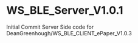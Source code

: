 # WS_BLE_Server_V1.0.1
Initial Commit
Server Side code for DeanGreenhough/WS_BLE_CLIENT_ePaper_V1.0.3


